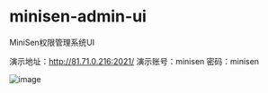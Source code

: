 # minisen-admin-ui
MiniSen权限管理系统UI

演示地址：http://81.71.0.216:2021/
演示账号：minisen  密码：minisen

![image](https://s1.ax1x.com/2020/05/14/YDhagx.jpg)

